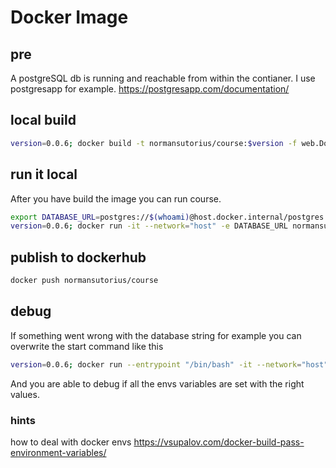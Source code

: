 # Docker Image

## pre
A postgreSQL db is running and reachable from within the contianer. I use postgresapp for example. 
https://postgresapp.com/documentation/

## local build

```sh
version=0.0.6; docker build -t normansutorius/course:$version -f web.Dockerfile .
```

## run it local

After you have build the image you can run course.
```sh
export DATABASE_URL=postgres://$(whoami)@host.docker.internal/postgres
version=0.0.6; docker run -it --network="host" -e DATABASE_URL normansutorius/course:$version
```

## publish to dockerhub
```sh
docker push normansutorius/course
```

## debug 

If something  went wrong with the database string for example you can overwrite the start command like this 
```sh
version=0.0.6; docker run --entrypoint "/bin/bash" -it --network="host" -e DATABASE_URL normansutorius/course:$version
```
And you are able to debug if all the envs variables are set with the right values. 
### hints

how to deal with docker envs
https://vsupalov.com/docker-build-pass-environment-variables/
